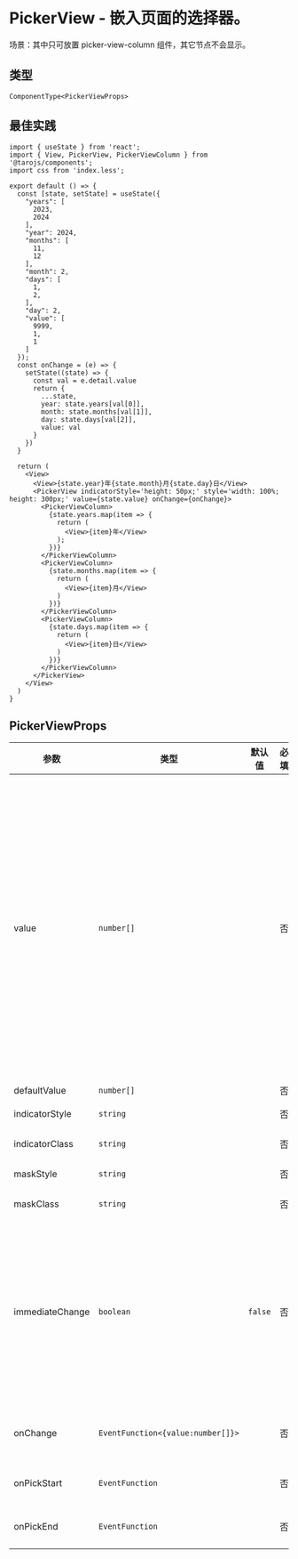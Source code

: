 # PickerView - 嵌入页面的选择器。
场景：其中只可放置 picker-view-column 组件，其它节点不会显示。

## 类型
```tsx
ComponentType<PickerViewProps>
```

## 最佳实践
```render
import { useState } from 'react';
import { View, PickerView, PickerViewColumn } from '@tarojs/components';
import css from 'index.less';

export default () => {
  const [state, setState] = useState({
    "years": [
      2023,
      2024
    ],
    "year": 2024,
    "months": [
      11,
      12
    ],
    "month": 2,
    "days": [
      1,
      2,
    ],
    "day": 2,
    "value": [
      9999,
      1,
      1
    ]
  });
  const onChange = (e) => {
    setState((state) => {
      const val = e.detail.value
      return {
        ...state,
        year: state.years[val[0]],
        month: state.months[val[1]],
        day: state.days[val[2]],
        value: val
      }
    })
  }
  
  return (
    <View>
      <View>{state.year}年{state.month}月{state.day}日</View>
      <PickerView indicatorStyle='height: 50px;' style='width: 100%; height: 300px;' value={state.value} onChange={onChange}>
        <PickerViewColumn>
          {state.years.map(item => {
            return (
              <View>{item}年</View>
            );
          })}
        </PickerViewColumn>
        <PickerViewColumn>
          {state.months.map(item => {
            return (
              <View>{item}月</View>
            )
          })}
        </PickerViewColumn>
        <PickerViewColumn>
          {state.days.map(item => {
            return (
              <View>{item}日</View>
            )
          })}
        </PickerViewColumn>
      </PickerView>
    </View>
  )
}
```

## PickerViewProps

| 参数 | 类型 | 默认值 | 必填 | 说明 |
| --- | --- | :---: | :---: | --- |
| value | `number[]` |  | 否 | 数组中的数字依次表示 picker-view 内的 picker-view-column 选择的第几项（下标从 0 开始），数字大于 picker-view-column 可选项长度时，选择最后一项。 |
| defaultValue | `number[]` |  | 否 | 始取值 |
| indicatorStyle | `string` |  | 否 | 选中框样式 |
| indicatorClass | `string` |  | 否 | 选中框类名 |
| maskStyle | `string` |  | 否 | 蒙层样式 |
| maskClass | `string` |  | 否 | 蒙层类名 |
| immediateChange | `boolean` | `false` | 否 | 是否在手指松开时立即触发 change 事件。若不开启则会在滚动动画结束后触发 change 事件。 |
| onChange | `EventFunction<{value:number[]}>` |  | 否 | 当滚动选择，value变更触发 |
| onPickStart | `EventFunction` |  | 否 | 滚动选择开始时触发 |
| onPickEnd | `EventFunction` |  | 否 | 滚动选择结束时触发 |